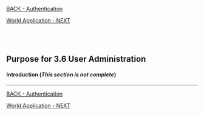 <!-- ------------------------------------------------------------------------- -->

<div class="page-back">


[BACK - Authentication](/Setup/purposes/pfr0307_Authentication.md)
</div><div class="page-next">

[World Application - NEXT](/Setup/purposes/pfr0307_World-Application.md)
</div><div style="margin-top:35px">&nbsp;</div>

<!-- ------------------------------------------------------------------------- -->


## Purpose for 3.6 User Administration

#### Introduction <!-- {docsify-ignore} -->  (*This section is not complete*)
----



<!-- ------------------------------------------------------------------------- -->

<div class="page-back">

[BACK - Authentication](/Setup/purposes/pfr0307_Authentication.md)
</div><div class="page-next">

[World Application - NEXT](/Setup/purposes/pfr0307_World-Application.md)
</div>

<!-- ------------------------------------------------------------------------- -->